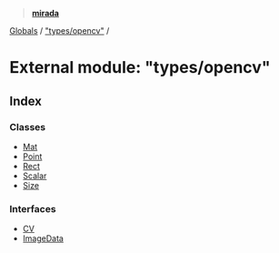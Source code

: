 > **[mirada](../README.md)**

[Globals](../README.md) / ["types/opencv"](_types_opencv_.md) /

# External module: "types/opencv"

## Index

### Classes

* [Mat](../classes/_types_opencv_.mat.md)
* [Point](../classes/_types_opencv_.point.md)
* [Rect](../classes/_types_opencv_.rect.md)
* [Scalar](../classes/_types_opencv_.scalar.md)
* [Size](../classes/_types_opencv_.size.md)

### Interfaces

* [CV](../interfaces/_types_opencv_.cv.md)
* [ImageData](../interfaces/_types_opencv_.imagedata.md)